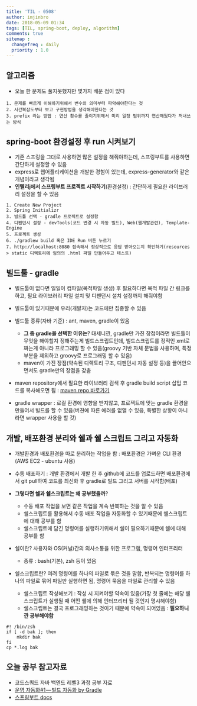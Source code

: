```yaml
---
title: 'TIL - 0508'
author: imjinbro
date: 2018-05-09 01:34
tags: [TIL, spring-boot, deploy, algorithm]
comments: true
sitemap :
  changefreq : daily
  priority : 1.0
---
```



## 알고리즘
* 오늘 한 문제도 풀지못했지만 몇가지 배운 점이 있다
   
~~~
1. 문제를 빠르게 이해하기위해서 변수의 의미부터 파악해야한다는 것
2. 시간복잡도부터 보고 구현방법을 생각해야한다는 것
3. prefix 라는 방법 : 연산 횟수를 줄이기위해서 미리 일정 범위까지 연산해뒀다가 꺼내쓰는 방식
~~~
  
## spring-boot 환경설정 후 run 시켜보기
* 기존 스프링을 그대로 사용하면 많은 설정을 해줘야하는데, 스프링부트를 사용하면 간단하게 설정할 수 있음
* express로 웹어플리케이션을 개발한 경험이 있는데, express-generator와 같은 개념이라고 생각됨
* **인텔리j에서 스프링부트 프로젝트 시작하기**(환경설정) : 간단하게 필요한 라이브러리 설정을 할 수 있음
   
~~~
1. Create New Project
2. Spring Initializr
3. 빌드툴 선택 - gradle 프로젝트로 설정함
4. 디펜던시 설정 - devTools(코드 변경 시 자동 빌드), Web(웹개발관련), Template-Engine
5. 프로젝트 생성
6. ./gradlew build 혹은 IDE Run 버튼 누르기
7. http://localhost:8080 접속해서 정상적으로 응답 받아오는지 확인하기(resources > static 디렉토리에 임의의 .html 파일 만들어두고 테스트) 
~~~
  
## 빌드툴 - gradle
* 빌드툴이 없다면 일일이 컴파일(목적파일 생성) 후 필요하다면 목적 파일 간 링크를 하고, 필요 라이브러리 파일 설치 및 디펜던시 설치 설정까지 해줘야함
* 빌드툴이 있기때문에 우리(개발자)는 코드에만 집중할 수 있음
* 빌드툴 종류(자바 기준) : ant, maven, gradle이 있음
  * **그 중 gradle을 선택한 이유는**? 대세니깐, gradle만 가진 장점이라면 빌드툴이 무엇을 해야할지 정해주는게 빌드스크립트인데, 빌드스크립트를 정적인 xml로 짜는게 아니라 프로그래밍 할 수 있음(groovy 기반 자체 문법을 사용하며, 특정 부분을 제외하고 groovy로 프로그래밍 할 수 있음)
  * maven이 가진 장점(약속된 디렉토리 구조, 디펜던시 자동 설정 등)을 끌어안으면서도 gradle만의 장점을 갖춤
  
* maven repository에서 필요한 라이브러리 검색 후 gradle build script 삽입 코드를 복사해오면 됨 : [maven repo 바로가기](http://mvnrepository.com/)	
* gradle wrapper : 로컬 환경에 영향을 받지않고, 프로젝트에 맞는 gradle 환경을 만들어서 빌드를 할 수 있음(버젼에 따른 에러를 없앨 수 있음, 특별한 상황이 아니라면 wrapper 사용을 할 것)
  
## 개발, 배포환경 분리와 쉘과 쉘 스크립트 그리고 자동화
* 개발환경과 배포환경을 따로 분리하는 작업을 함 : 배포환경은 가벼운 CLI 환경(AWS EC2 - ubuntu 사용)
* 수동 배포하기 : 개발 환경에서 개발 한 후 github에 코드를 업로드하면 배포환경에서 git pull하여 코드를 최신화 후 gradle로 빌드 그리고 서버를 시작함(배포)
* **그렇다면 쉘과 쉘스크립트는 왜 공부했을까**? 
  * 수동 배포 작업을 보면 같은 작업을 계속 반복하는 것을 알 수 있음
  * 쉘스크립트를 활용해서 수동 배포 작업을 자동화할 수 있기때문에 쉘스크립트에 대해 공부를 함
  * 쉘스크립트에 담긴 명령어를 실행하기위해서 쉘이 필요하기때문에 쉘에 대해 공부를 함
  
* 쉘이란? 사용자와 OS(커널)간의 의사소통을 위한 프로그램, 명령어 인터프리터
  * 종류 : bash(기본), zsh 등이 있음

* 쉘스크립트란? 여려 명령어를 하나의 파일로 묶은 것을 말함, 반복되는 명령어를 하나의 파일로 묶어 파일만 실행하면 됨, 명령어 묶음을 파일로 관리할 수 있음
  * 쉘스크립트 작성해보기 : 작성 시 지켜야할 약속이 있음(가장 첫 줄에는 해당 쉘스크립트가 실행될 때 어떤 쉘에 의해 인터프리터 될 것인지 명시해야함)
  * 쉘스크립트는 결국 프로그래밍하는 것이기 때문에 약속이 되어있음 : **필요하니깐 공부해야함**
  
~~~
#! /bin/zsh
if [ -d bak ]; then
    mkdir bak
fi
cp *.log bak
~~~
  
## 오늘 공부 참고자료
* 코드스쿼드 자바 백엔드 레벨3 과정 공부 자료
* [운영 자동화#1 — 빌드 자동화 by Gradle](https://medium.com/@goinhacker/%EC%9A%B4%EC%98%81-%EC%9E%90%EB%8F%99%ED%99%94-1-%EB%B9%8C%EB%93%9C-%EC%9E%90%EB%8F%99%ED%99%94-by-gradle-7630c0993d09)
* [스프링부트 docs](https://docs.spring.io/spring-boot/docs/current/reference/html/)

  
